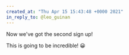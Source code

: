 ```yaml
---
created_at: "Thu Apr 15 15:43:48 +0000 2021"
in_reply_to: @leo_guinan
---
```


Now we've got the second sign up!

This is going to be incredible! 😀